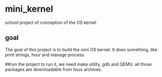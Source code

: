 # mini_kernel
school project of conception of the OS kernel
## goal
  The goal of this project is to build the mini OS kernel. It does something, like print strings, hour and manage process. 

##run the project
to run it, we need make utility, gdb and QEMU. all those packages are downloadable from linux archives.
